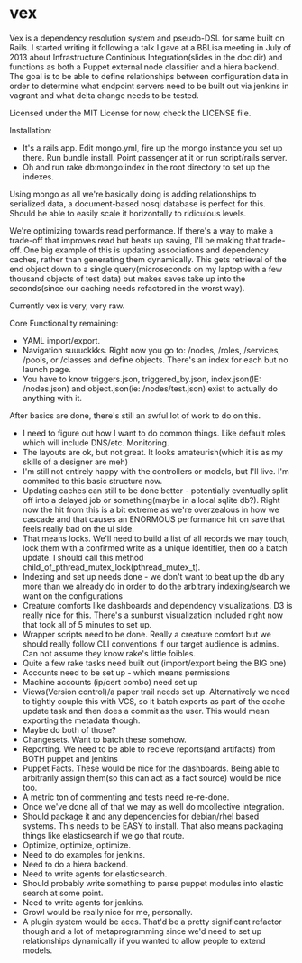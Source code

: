 vex
===

Vex is a dependency resolution system and pseudo-DSL for same built on Rails. I started writing it following a talk I gave at a BBLisa meeting in July of 2013 about 
Infrastructure Continious Integration(slides in the doc dir) and functions as both a Puppet external node classifier and a hiera backend.  The goal is to be able to define relationships
between configuration data in order to determine what endpoint servers need to be built out via jenkins in vagrant and what delta change needs to be tested.

Licensed under the MIT License for now, check the LICENSE file.

Installation:
- It's a rails app.  Edit mongo.yml, fire up the mongo instance you set up there.  Run bundle install.  Point passenger at it or run script/rails server.
- Oh and run rake db:mongo:index in the root directory to set up the indexes.

Using mongo as all we're basically doing is adding relationships to serialized data, a document-based nosql database is perfect for this.  Should be able to easily scale it horizontally to ridiculous levels.

We're optimizing towards read performance.  If there's a way to make a trade-off that improves read but beats up saving, I'll be making that trade-off.
One big example of this is updating associations and dependency caches, rather than generating them dynamically.  This gets retrieval of the end object down to a
single query(microseconds on my laptop with a few thousand objects of test data) but makes saves take up into the seconds(since our caching needs refactored in the worst way).

Currently vex is very, very raw.

Core Functionality remaining:
- YAML import/export.
- Navigation suuuckkks. Right now you go to: /nodes, /roles, /services, /pools, or /classes and define objects.  There's an index for each but no launch page.
- You have to know triggers.json, triggered_by.json, index.json(IE: /nodes.json) and object.json(ie: /nodes/test.json) exist to actually do anything with it.

After basics are done, there's still an awful lot of work to do on this.
- I need to figure out how I want to do common things.  Like default roles which will include DNS/etc.  Monitoring.
- The layouts are ok, but not great.  It looks amateurish(which it is as my skills of a designer are meh)
- I'm still not entirely happy with the controllers or models, but I'll live.  I'm commited to this basic structure now.
- Updating caches can still to be done better - potentially eventually split off into a delayed job or something(maybe in a local sqlite db?). Right now the hit from this is a bit extreme as we're overzealous in how we cascade and that causes an ENORMOUS performance hit on save that feels really bad on the ui side.
- That means locks.  We'll need to build a list of all records we may touch, lock them with a confirmed write as a unique identifier, then do a batch update.  I should call this method child_of_pthread_mutex_lock(pthread_mutex_t).
- Indexing and set up needs done - we don't want to beat up the db any more than we already do in order to do the arbitrary indexing/search we want on the configurations
- Creature comforts like dashboards and dependency visualizations.  D3 is really nice for this.  There's a sunburst visualization included right now that took all of 5 minutes to set up.
- Wrapper scripts need to be done.  Really a creature comfort but we should really follow CLI conventions if our target audience is admins.  Can not assume they know rake's little foibles.
- Quite a few rake tasks need built out (import/export being the BIG one)
- Accounts need to be set up - which means permissions
- Machine accounts (ip/cert combo) need set up
- Views(Version control)/a paper trail needs set up.  Alternatively we need to tightly couple this with VCS, so it batch exports as part of the cache update task and then does a commit as the user.  This would mean exporting the metadata though.
- Maybe do both of those?
- Changesets.  Want to batch these somehow.
- Reporting.  We need to be able to recieve reports(and artifacts) from BOTH puppet and jenkins
- Puppet Facts.  These would be nice for the dashboards.  Being able to arbitrarily assign them(so this can act as a fact source) would be nice too.
- A metric ton of commenting and tests need re-re-done.
- Once we've done all of that we may as well do mcollective integration.
- Should package it and any dependencies for debian/rhel based systems.  This needs to be EASY to install.  That also means packaging things like elasticsearch if we go that route.
- Optimize, optimize, optimize.
- Need to do examples for jenkins.
- Need to do a hiera backend.
- Need to write agents for elasticsearch.
- Should probably write something to parse puppet modules into elastic search at some point.
- Need to write agents for jenkins.
- Growl would be really nice for me, personally.
- A plugin system would be aces.  That'd be a pretty significant refactor though and a lot of metaprogramming since we'd need to set up relationships dynamically if you wanted to allow people to extend models.
